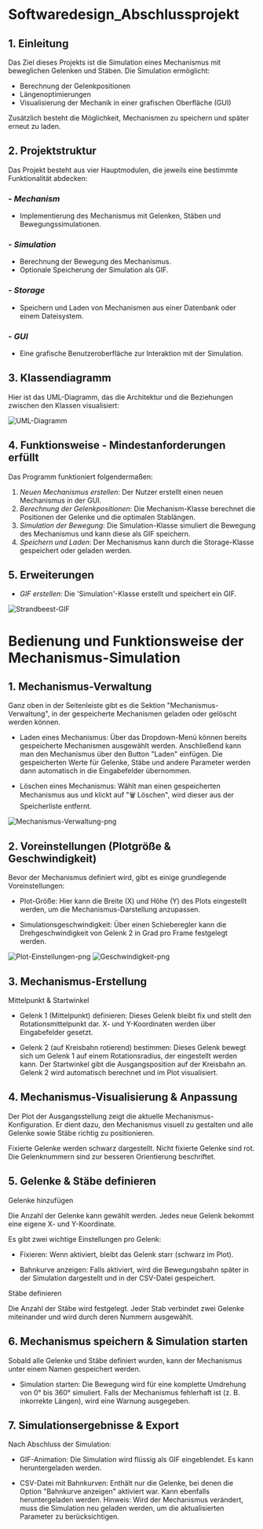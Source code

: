 # Softwaredesign_Abschlussprojekt

## 1. Einleitung
Das Ziel dieses Projekts ist die Simulation eines Mechanismus mit beweglichen Gelenken und Stäben. Die Simulation ermöglicht:

- Berechnung der Gelenkpositionen
- Längenoptimierungen
- Visualisierung der Mechanik in einer grafischen Oberfläche (GUI)

Zusätzlich besteht die Möglichkeit, Mechanismen zu speichern und später erneut zu laden.

## 2. Projektstruktur
Das Projekt besteht aus vier Hauptmodulen, die jeweils eine bestimmte Funktionalität abdecken:

### - *Mechanism*
  - Implementierung des Mechanismus mit Gelenken, Stäben und Bewegungssimulationen.

### - *Simulation*
  - Berechnung der Bewegung des Mechanismus.
  - Optionale Speicherung der Simulation als GIF.

### - *Storage*
  - Speichern und Laden von Mechanismen aus einer Datenbank oder einem Dateisystem.

### - *GUI*
  - Eine grafische Benutzeroberfläche zur Interaktion mit der Simulation.

## 3. Klassendiagramm
Hier ist das UML-Diagramm, das die Architektur und die Beziehungen zwischen den Klassen visualisiert:

![UML-Diagramm](Images/UML-Diagramm.png)

## 4. Funktionsweise - Mindestanforderungen erfüllt
Das Programm funktioniert folgendermaßen:

1. *Neuen Mechanismus erstellen*: Der Nutzer erstellt einen neuen Mechanismus in der GUI.
2. *Berechnung der Gelenkpositionen*: Die Mechanism-Klasse berechnet die Positionen der Gelenke und die optimalen Stablängen.
3. *Simulation der Bewegung*: Die Simulation-Klasse simuliert die Bewegung des Mechanismus und kann diese als GIF speichern.
4. *Speichern und Laden*: Der Mechanismus kann durch die Storage-Klasse gespeichert oder geladen werden.

## 5. Erweiterungen
 - *GIF erstellen*: Die 'Simulation'-Klasse erstellt und speichert ein GIF.

![Strandbeest-GIF](Images/mechanism_simulation.gif)




# Bedienung und Funktionsweise der Mechanismus-Simulation
## 1. Mechanismus-Verwaltung
Ganz oben in der Seitenleiste gibt es die Sektion "Mechanismus-Verwaltung", in der gespeicherte Mechanismen geladen oder gelöscht werden können.

- Laden eines Mechanismus:
Über das Dropdown-Menü können bereits gespeicherte Mechanismen ausgewählt werden. Anschließend kann man den Mechanismus über den Button "Laden" einfügen. Die gespeicherten Werte für Gelenke, Stäbe und andere Parameter werden dann automatisch in die Eingabefelder übernommen.

- Löschen eines Mechanismus:
Wählt man einen gespeicherten Mechanismus aus und klickt auf "🗑 Löschen", wird dieser aus der Speicherliste entfernt.

![Mechanismus-Verwaltung-png](mech_verwaltung.png)
## 2. Voreinstellungen (Plotgröße & Geschwindigkeit)
Bevor der Mechanismus definiert wird, gibt es einige grundlegende Voreinstellungen:

- Plot-Größe:
Hier kann die Breite (X) und Höhe (Y) des Plots eingestellt werden, um die Mechanismus-Darstellung anzupassen.

- Simulationsgeschwindigkeit:
Über einen Schieberegler kann die Drehgeschwindigkeit von Gelenk 2 in Grad pro Frame festgelegt werden.

![Plot-Einstellungen-png](Plot_Breite_Höhe.png)
![Geschwindigkeit-png](Geschwindigkeit.png)

## 3. Mechanismus-Erstellung
Mittelpunkt & Startwinkel

- Gelenk 1 (Mittelpunkt) definieren:
Dieses Gelenk bleibt fix und stellt den Rotationsmittelpunkt dar.
X- und Y-Koordinaten werden über Eingabefelder gesetzt.

- Gelenk 2 (auf Kreisbahn rotierend) bestimmen:
Dieses Gelenk bewegt sich um Gelenk 1 auf einem Rotationsradius, der eingestellt werden kann.
Der Startwinkel gibt die Ausgangsposition auf der Kreisbahn an.
Gelenk 2 wird automatisch berechnet und im Plot visualisiert.

## 4. Mechanismus-Visualisierung & Anpassung
Der Plot der Ausgangsstellung zeigt die aktuelle Mechanismus-Konfiguration. Er dient dazu, den Mechanismus visuell zu gestalten und alle Gelenke sowie Stäbe richtig zu positionieren.

Fixierte Gelenke werden schwarz dargestellt.
Nicht fixierte Gelenke sind rot.
Die Gelenknummern sind zur besseren Orientierung beschriftet.

## 5. Gelenke & Stäbe definieren

Gelenke hinzufügen

Die Anzahl der Gelenke kann gewählt werden.
Jedes neue Gelenk bekommt eine eigene X- und Y-Koordinate.

Es gibt zwei wichtige Einstellungen pro Gelenk:

- Fixieren: 
Wenn aktiviert, bleibt das Gelenk starr (schwarz im Plot).

- Bahnkurve anzeigen:
Falls aktiviert, wird die Bewegungsbahn später in der Simulation dargestellt und in der CSV-Datei gespeichert.


Stäbe definieren

Die Anzahl der Stäbe wird festgelegt.
Jeder Stab verbindet zwei Gelenke miteinander und wird durch deren Nummern ausgewählt.
## 6. Mechanismus speichern & Simulation starten
Sobald alle Gelenke und Stäbe definiert wurden, kann der Mechanismus unter einem Namen gespeichert werden.

- Simulation starten:
Die Bewegung wird für eine komplette Umdrehung von 0° bis 360° simuliert.
Falls der Mechanismus fehlerhaft ist (z. B. inkorrekte Längen), wird eine Warnung ausgegeben.

## 7. Simulationsergebnisse & Export
Nach Abschluss der Simulation:

- GIF-Animation:
Die Simulation wird flüssig als GIF eingeblendet.
Es kann heruntergeladen werden.

- CSV-Datei mit Bahnkurven:
Enthält nur die Gelenke, bei denen die Option "Bahnkurve anzeigen" aktiviert war.
Kann ebenfalls heruntergeladen werden.
Hinweis:
Wird der Mechanismus verändert, muss die Simulation neu geladen werden, um die aktualisierten Parameter zu berücksichtigen.
